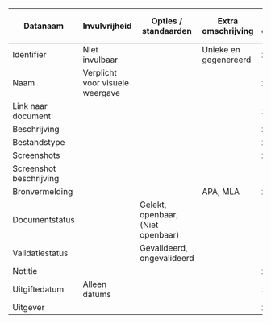 | Datanaam                | Invulvrijheid | Opties / standaarden              | Extra omschrijving | Invoeren van onderzoeksdata | Visuele weergave van onderzoeksdata |
|-------------------------|---------------|-----------------------------------|--------------------|------------------------------------------|--------------------------------------------------|
| Identifier                      | Niet invulbaar              |                                   |     Unieke en gegenereerd               | x                                        | x                  |
| Naam                    |  Verplicht voor visuele weergave             |                                   |                    | x                                        | x                                                |
| Link naar document      |               |                                   |                    | x                                        |                                                  |
| Beschrijving            |               |                                   |                    | x                                        |                                                  |
| Bestandstype            |               |                                   |                    | x                                        |                                                  |
| Screenshots             |               |                                   |                    | x                                        | x                                                |
| Screenshot beschrijving |               |                                   |                    |                                          | (screenshot bestandsnaam)                        |
| Bronvermelding          |               |                                   | APA, MLA           | x                                        | x                                                |
| Documentstatus          |               | Gelekt, openbaar, (Niet openbaar) |                    |                                          |                                                  |
| Validatiestatus         |               | Gevalideerd, ongevalideerd        |                    |                                          |                                                  |
| Notitie                 |               |                                   |                    | x                                        | (uitgesloten)                                    |
| Uitgiftedatum           | Alleen datums |                                   |                    | x                                        | x                                                |
| Uitgever                |               |                                   |                    | x                                        | x                                                |